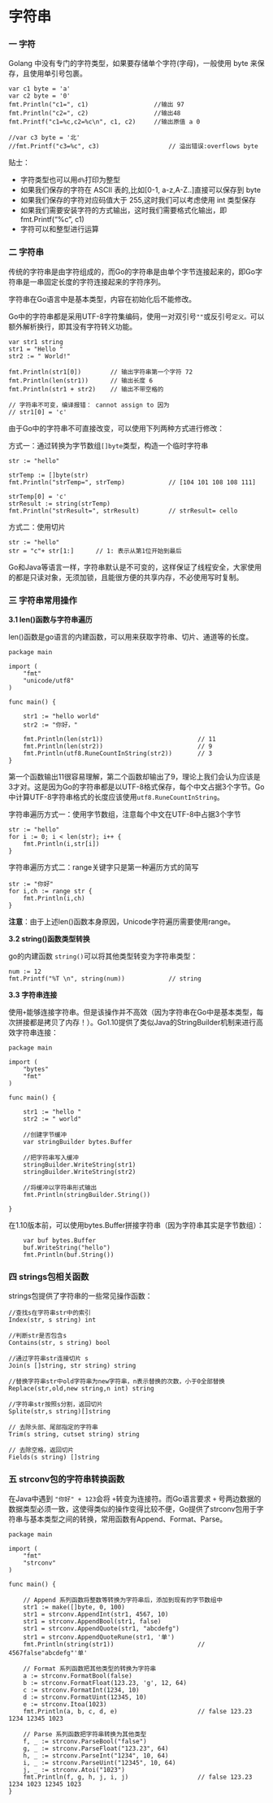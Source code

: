 # 字符串

### 一 字符

Golang 中没有专门的字符类型，如果要存储单个字符\(字母\)，一般使用 byte 来保存，且使用单引号包裹。

```text
var c1 byte = 'a'
var c2 byte = '0'
fmt.Println("c1=", c1)					//输出 97   
fmt.Println("c2=", c2)					//输出48
fmt.Printf("c1=%c,c2=%c\n", c1, c2)	    //输出原值 a 0

//var c3 byte = '北'
//fmt.Printf("c3=%c", c3)					// 溢出错误:overflows byte
```

贴士：

* 字符类型也可以用`d%`打印为整型
* 如果我们保存的字符在 ASCII 表的,比如\[0-1, a-z,A-Z..\]直接可以保存到 byte
* 如果我们保存的字符对应码值大于 255,这时我们可以考虑使用 int 类型保存
* 如果我们需要安装字符的方式输出，这时我们需要格式化输出，即 fmt.Printf\(“%c”, c1\)
* 字符可以和整型进行运算

### 二 字符串

传统的字符串是由字符组成的，而Go的字符串是由单个字节连接起来的，即Go字符串是一串固定长度的字符连接起来的字符序列。

字符串在Go语言中是基本类型，内容在初始化后不能修改。

Go中的字符串都是采用UTF-8字符集编码，使用一对双引号`""`或反引号````````定义。````````可以额外解析换行，即其没有字符转义功能。

```text
var str1 string
str1 = "Hello "
str2 := " World!"

fmt.Println(str1[0])     	// 输出字符串第一个字符 72
fmt.Println(len(str1))   	// 输出长度 6
fmt.Println(str1 + str2) 	// 输出不带空格的

// 字符串不可变，编译报错： cannot assign to 因为
// str1[0] = 'c'			
```

由于Go中的字符串不可直接改变，可以使用下列两种方式进行修改：

方式一：通过转换为字节数组`[]byte`类型，构造一个临时字符串

```text
str := "hello"

strTemp := []byte(str)
fmt.Println("strTemp=", strTemp)			// [104 101 108 108 111]

strTemp[0] = 'c'
strResult := string(strTemp)
fmt.Println("strResult=", strResult)		// strResult= cello
```

方式二：使用切片

```text
str := "hello"
str = "c"+ str[1:]		// 1: 表示从第1位开始到最后
```

Go和Java等语言一样，字符串默认是不可变的，这样保证了线程安全，大家使用的都是只读对象，无须加锁，且能很方便的共享内存，不必使用写时复制。

### 三 字符串常用操作

**3.1 len\(\)函数与字符串遍历**

len\(\)函数是go语言的内建函数，可以用来获取字符串、切片、通道等的长度。

```text
package main

import (
	"fmt"
	"unicode/utf8"
)

func main() {

	str1 := "hello world"
	str2 := "你好，"

	fmt.Println(len(str1))							// 11
	fmt.Println(len(str2))							// 9
	fmt.Println(utf8.RuneCountInString(str2))		// 3
}
```

第一个函数输出11很容易理解，第二个函数却输出了9，理论上我们会认为应该是3才对。这是因为Go的字符串都是以UTF-8格式保存，每个中文占据3个字节。Go中计算UTF-8字符串格式的长度应该使用`utf8.RuneCountInString`。

字符串遍历方式一：使用字节数组，注意每个中文在UTF-8中占据3个字节

```text
str := "hello"
for i := 0; i < len(str); i++ {
	fmt.Println(i,str[i])
}
```

字符串遍历方式二：range关键字只是第一种遍历方式的简写

```text
str := "你好"
for i,ch := range str {
	fmt.Println(i,ch)
}
```

**注意**：由于上述len\(\)函数本身原因，Unicode字符遍历需要使用range。

**3.2 string\(\)函数类型转换**

go的内建函数 `string()`可以将其他类型转变为字符串类型：

```text
num := 12
fmt.Printf("%T \n", string(num))			// string
```

**3.3 字符串连接**

使用`+`能够连接字符串。但是该操作并不高效（因为字符串在Go中是基本类型，每次拼接都是拷贝了内存！）。Go1.10提供了类似Java的StringBuilder机制来进行高效字符串连接：

```text
package main

import (
	"bytes"
	"fmt"
)

func main() {

	str1 := "hello "
	str2 := " world"

	//创建字节缓冲
	var stringBuilder bytes.Buffer

	//把字符串写入缓冲
	stringBuilder.WriteString(str1)
	stringBuilder.WriteString(str2)

	//将缓冲以字符串形式输出
	fmt.Println(stringBuilder.String())

}
```

在1.10版本前，可以使用bytes.Buffer拼接字符串（因为字符串其实是字节数组）：

```text
	var buf bytes.Buffer
	buf.WriteString("hello")
	fmt.Println(buf.String())
```

### 四 strings包相关函数

strings包提供了字符串的一些常见操作函数：

```text
//查找s在字符串str中的索引
Index(str, s string) int 

//判断str是否包含s
Contains(str, s string) bool

//通过字符串str连接切片 s
Join(s []string, str string) string

//替换字符串str中old字符串为new字符串，n表示替换的次数，小于0全部替换
Replace(str,old,new string,n int) string

//字符串str按照s分割，返回切片
Splite(str,s string)[]string

// 去除头部、尾部指定的字符串
Trim(s string, cutset string) string

// 去除空格，返回切片
Fields(s string) []string
```

### 五 strconv包的字符串转换函数

在Java中遇到 `"你好" + 123`会将 `+`转变为连接符。而Go语言要求 `+` 号两边数据的数据类型必须一致，这使得类似的操作变得比较不便，Go提供了strconv包用于字符串与基本类型之间的转换，常用函数有Append、Format、Parse。

```text
package main

import (
	"fmt"
	"strconv"
)

func main() {

	// Append 系列函数将整数等转换为字符串后，添加到现有的字节数组中
	str1 := make([]byte, 0, 100)
	str1 = strconv.AppendInt(str1, 4567, 10)
	str1 = strconv.AppendBool(str1, false)
	str1 = strconv.AppendQuote(str1, "abcdefg")
	str1 = strconv.AppendQuoteRune(str1, '单')
	fmt.Println(string(str1))						// 4567false"abcdefg"'单'

	// Format 系列函数把其他类型的转换为字符串
	a := strconv.FormatBool(false)
	b := strconv.FormatFloat(123.23, 'g', 12, 64)
	c := strconv.FormatInt(1234, 10)
	d := strconv.FormatUint(12345, 10)
	e := strconv.Itoa(1023)
	fmt.Println(a, b, c, d, e)						// false 123.23 1234 12345 1023

	// Parse 系列函数把字符串转换为其他类型
	f, _ := strconv.ParseBool("false")
	g, _ := strconv.ParseFloat("123.23", 64)
	h, _ := strconv.ParseInt("1234", 10, 64)
	i, _ := strconv.ParseUint("12345", 10, 64)
	j, _ := strconv.Atoi("1023")
	fmt.Println(f, g, h, j, i, j)					// false 123.23 1234 1023 12345 1023
}
```

